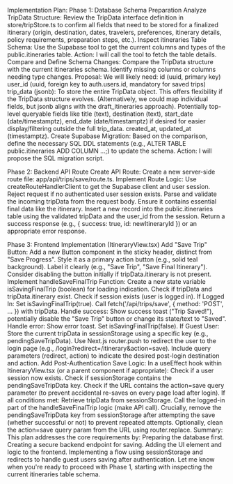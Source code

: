 Implementation Plan:
Phase 1: Database Schema Preparation
Analyze TripData Structure: Review the TripData interface definition in store/tripStore.ts to confirm all fields that need to be stored for a finalized itinerary (origin, destination, dates, travelers, preferences, itinerary details, policy requirements, preparation steps, etc.).
Inspect itineraries Table Schema: Use the Supabase tool to get the current columns and types of the public.itineraries table.
Action: I will call the tool to fetch the table details.
Compare and Define Schema Changes: Compare the TripData structure with the current itineraries schema. Identify missing columns or columns needing type changes.
Proposal: We will likely need:
id (uuid, primary key)
user_id (uuid, foreign key to auth.users.id, mandatory for saved trips)
trip_data (jsonb): To store the entire TripData object. This offers flexibility if the TripData structure evolves. (Alternatively, we could map individual fields, but jsonb aligns with the draft_itineraries approach).
Potentially top-level queryable fields like title (text), destination (text), start_date (date/timestamptz), end_date (date/timestamptz) if desired for easier display/filtering outside the full trip_data.
created_at, updated_at (timestamptz).
Create Supabase Migration: Based on the comparison, define the necessary SQL DDL statements (e.g., ALTER TABLE public.itineraries ADD COLUMN ...;) to update the schema.
Action: I will propose the SQL migration script.

Phase 2: Backend API Route
Create API Route: Create a new server-side route file: app/api/trips/save/route.ts.
Implement Route Logic:
Use createRouteHandlerClient to get the Supabase client and user session.
Reject request if no authenticated user session exists.
Parse and validate the incoming tripData from the request body. Ensure it contains essential final data like the itinerary.
Insert a new record into the public.itineraries table using the validated tripData and the user_id from the session.
Return a success response (e.g., { success: true, id: newItineraryId }) or an appropriate error response.

Phase 3: Frontend Implementation (ItineraryView.tsx)
Add "Save Trip" Button:
Add a new Button component in the sticky header, distinct from "Save Progress".
Style it as a primary action button (e.g., solid teal background).
Label it clearly (e.g., "Save Trip", "Save Final Itinerary").
Consider disabling the button initially if tripData.itinerary is not present.
Implement handleSaveFinalTrip Function:
Create a new state variable isSavingFinalTrip (boolean) for loading indication.
Check if tripData and tripData.itinerary exist.
Check if session exists (user is logged in).
If Logged In:
Set isSavingFinalTrip(true).
Call fetch('/api/trips/save', { method: 'POST', ... }) with tripData.
Handle success: Show success toast ("Trip Saved!"), potentially disable the "Save Trip" button or change its state/text to "Saved".
Handle error: Show error toast.
Set isSavingFinalTrip(false).
If Guest User:
Store the current tripData in sessionStorage using a specific key (e.g., pendingSaveTripData).
Use Next.js router.push to redirect the user to the login page (e.g., /login?redirect=/itinerary&action=save). Include query parameters (redirect, action) to indicate the desired post-login destination and action.
Add Post-Authentication Save Logic:
In a useEffect hook within ItineraryView.tsx (or a parent component if appropriate):
Check if a user session now exists.
Check if sessionStorage contains the pendingSaveTripData key.
Check if the URL contains the action=save query parameter (to prevent accidental re-saves on every page load after login).
If all conditions met:
Retrieve tripData from sessionStorage.
Call the logged-in part of the handleSaveFinalTrip logic (make API call).
Crucially, remove the pendingSaveTripData key from sessionStorage after attempting the save (whether successful or not) to prevent repeated attempts.
Optionally, clean the action=save query param from the URL using router.replace.
Summary:
This plan addresses the core requirements by:
Preparing the database first.
Creating a secure backend endpoint for saving.
Adding the UI element and logic to the frontend.
Implementing a flow using sessionStorage and redirects to handle guest users saving after authentication.
Let me know when you're ready to proceed with Phase 1, starting with inspecting the current itineraries table schema.
